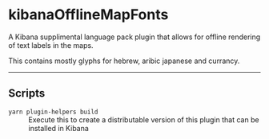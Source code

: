 # kibanaOfflineMapFonts

A Kibana supplimental language pack plugin that allows for offline rendering of text labels in the maps.

This contains mostly glyphs for hebrew, aribic japanese and currancy.

---



## Scripts

<dl>

  <dt><code>yarn plugin-helpers build</code></dt>
  <dd>Execute this to create a distributable version of this plugin that can be installed in Kibana</dd>

</dl>
